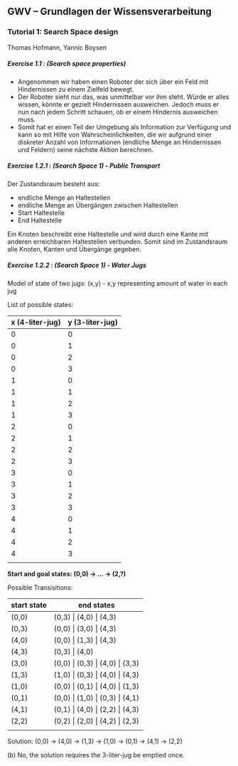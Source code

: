 ## GWV – Grundlagen der Wissensverarbeitung

### Tutorial 1: Search Space design

Thomas Hofmann, Yannic Boysen



##### Exercise 1.1 : (Search space properties)

-  Angenommen wir haben einen Roboter der sich über ein Feld mit Hindernissen zu einem Zielfeld bewegt.
-  Der Roboter sieht nur das, was unmittelbar vor ihm steht. Würde er alles wissen, könnte er gezielt Hindernissen ausweichen. Jedoch muss er nun nach jedem Schritt schauen, ob er einem Hindernis ausweichen muss.
-  Somit hat er einen Teil der Umgebung als Information zur Verfügung und kann so mit Hilfe von Wahrscheinlichkeiten, die wir aufgrund einer diskreter Anzahl von Informationen (endliche Menge an Hindernissen und Feldern) seine nächste Aktion berechnen.




##### Exercise 1.2.1 : (Search Space 1) - Public Transport

Der Zustandsraum besteht aus:

- endliche Menge an Haltestellen
- endliche Menge an Übergängen zwischen Haltestellen
- Start Haltestelle
- End Haltestelle

Ein Knoten beschreibt eine Haltestelle und wird durch eine Kante mit anderen erreichbaren Haltestellen verbunden.
Somit sind im Zustandsraum alle Knoten, Kanten und Übergänge gegeben.



##### Exercise 1.2.2 : (Search Space 1) - Water Jugs

Model of state of two jugs: (x,y) - x,y representing amount of water in each jug

List of possible states:

| x (4-liter-jug) | y (3-liter-jug) |
| --------------- | --------------- |
| 0               | 0               |
| 0               | 1               |
| 0               | 2               |
| 0               | 3               |
| 1               | 0               |
| 1               | 1               |
| 1               | 2               |
| 1               | 3               |
| 2               | 0               |
| 2               | 1               |
| 2               | 2               |
| 2               | 3               |
| 3               | 0               |
| 3               | 1               |
| 3               | 2               |
| 3               | 3               |
| 4               | 0               |
| 4               | 1               |
| 4               | 2               |
| 4               | 3               |
|                 |                 |

**Start and goal states: (0,0) -> … -> (2,?)**

Possible Transisitions:

| start state | end states                       |
| ----------- | -------------------------------- |
| (0,0)       | (0,3) \| (4,0) \| (4,3)          |
| (0,3)       | (0,0) \| (3,0) \| (4,3)          |
| (4,0)       | (0,0) \| (1,3) \| (4,3)          |
| (4,3)       | (0,3) \| (4,0)                   |
| (3,0)       | (0,0) \| (0,3) \| (4,0) \| (3,3) |
| (1,3)       | (1,0) \| (0,3) \| (4,0) \| (4,3) |
| (1,0)       | (0,0) \| (0,1) \| (4,0) \| (1,3) |
| (0,1)       | (0,0) \| (1,0) \| (0,3) \| (4,1) |
| (4,1)       | (0,1) \| (4,0) \| (2,2) \| (4,3) |
| (2,2)       | (0,2) \| (2,0) \| (4,2) \| (2,3) |
|             |                                  |

Solution: (0,0) -> (4,0) -> (1,3) -> (1,0) -> (0,1) -> (4,1) -> (2,2)



(b) No, the solution requires the 3-liter-jug be emptied once.